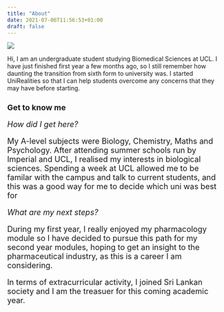 ```yaml
---
title: "About"
date: 2021-07-06T11:56:53+01:00
draft: false
---
```

<style> 
	.text-align-left{
		text-align: left

}
</style>
<div class="flex"> 

<div class="w-50 mr2 pv3" > 
<img src="/images/museum.jpg" />

 </div> 
<div class="w-50"> 
	
<p class = "text-align-left" = >Hi, I am an undergraduate student studying Biomedical Sciences at UCL. I have just finished first year a few months ago, so I still remember how daunting the transition from sixth form to university was. I started UniRealities so that I can help students overcome any concerns that they may have before starting.</p>
<h3 style="font-size:18px">Get to know me</h3>

<i class= "text-align-left" style="font-size: 18px">How did I get here?</i>
<p class= "text-align-left" style="font-size: 18px"> My A-level subjects were Biology, Chemistry, Maths and Psychology. After attending summer schools run by Imperial and UCL, I realised my interests in biological sciences. Spending a week at UCL allowed me to be familar with the campus and talk to current students, and this was a good way for me to decide which uni was best for</p>
<i class= "text-align-left" style="font-size: 18px"> What are my next steps?</i>
 <p class= "text-align-left" style="font-size: 18px"> During my first year, I really enjoyed my pharmacology module so I have decided to pursue this path for my second year modules, hoping to get an insight to the pharmaceutical industry, as this is a career I am considering.</p>

 <p class= "text-align-left" style="font-size: 18px">In terms of extracurricular activity, I joined Sri Lankan society and I am the treasuer for this coming academic year.</p>

</div>
</div>




